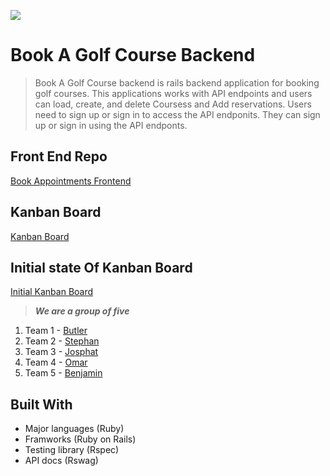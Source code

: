 ![](https://img.shields.io/badge/goldensquad-orange)

# Book A Golf Course Backend

> Book A Golf Course backend is rails backend application for booking golf courses. This applications works with API endpoints and users can load, create, and delete Coursess and Add reservations. Users need to sign up or sign in to access the API endponits. They can sign up or sign in using the API endponts.

## Front End Repo

[Book Appointments Frontend](https://github.com/BenjaminSemah/capstone-front-end.git)

## Kanban Board
[Kanban Board](https://github.com/omarsalem7/capstone-back-end/projects/2)

## Initial state Of Kanban Board
[Initial Kanban Board](https://github.com/omarsalem7/capstone-back-end/issues/17)

> ***We are a group of five***
1. Team 1 - [Butler](https://github.com/butlermuwo)
2. Team 2 - [Stephan](https://github.com/sneeu-leeu)
3. Team 3 - [Josphat](https://github.com/zairdon20)
4. Team 4 - [Omar](https://github.com/omarsalem7)
5. Team 5 - [Benjamin](https://github.com/BenjaminSemah)

## Built With

- Major languages (Ruby)
- Framworks (Ruby on Rails)
- Testing library (Rspec)
- API docs (Rswag)
